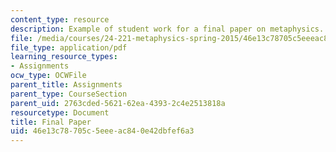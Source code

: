 ```yaml
---
content_type: resource
description: Example of student work for a final paper on metaphysics.
file: /media/courses/24-221-metaphysics-spring-2015/46e13c78705c5eeeac840e42dbfef6a3_MIT24_221S15_FinalPaper1.pdf
file_type: application/pdf
learning_resource_types:
- Assignments
ocw_type: OCWFile
parent_title: Assignments
parent_type: CourseSection
parent_uid: 2763cded-5621-62ea-4393-2c4e2513818a
resourcetype: Document
title: Final Paper
uid: 46e13c78-705c-5eee-ac84-0e42dbfef6a3
---
```

